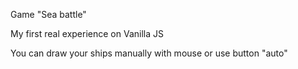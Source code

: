 Game "Sea battle"

My first real experience on Vanilla JS

You can draw your ships manually with mouse or use button "auto"